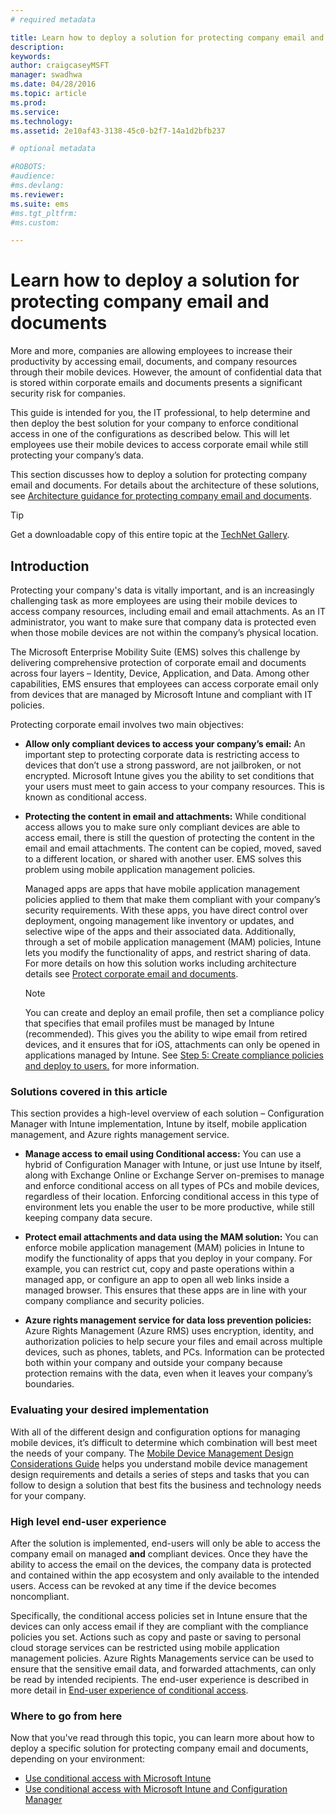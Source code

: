 ```yaml
---
# required metadata

title: Learn how to deploy a solution for protecting company email and documents
description:
keywords:
author: craigcaseyMSFT
manager: swadhwa
ms.date: 04/28/2016
ms.topic: article
ms.prod:
ms.service:
ms.technology:
ms.assetid: 2e10af43-3138-45c0-b2f7-14a1d2bfb237

# optional metadata

#ROBOTS:
#audience:
#ms.devlang:
ms.reviewer:
ms.suite: ems
#ms.tgt_pltfrm:
#ms.custom:

---
```


# Learn how to deploy a solution for protecting company email and documents
More and more, companies are allowing employees to increase their productivity by accessing email, documents, and company resources through their mobile devices. However, the amount of confidential data that is stored within corporate emails and documents presents a significant security risk for companies.

This guide is intended for you, the IT professional, to help determine and then deploy the best solution for your company to enforce conditional access in one of the configurations as described below. This will let employees use their mobile devices to access corporate email while still protecting your company’s data.

This section discusses how to deploy a solution for protecting company email and documents. For details about the architecture of these solutions, see [Architecture guidance for protecting company email and documents](architecture-guidance-for-protecting-company-email-and-documents).

> [!TIP]
> Get a downloadable copy of this entire topic at the [TechNet Gallery](https://gallery.technet.microsoft.com/Deploying-Enterprise-16499404).

## Introduction
Protecting your company's data is vitally important, and is an increasingly challenging task as more employees are using their mobile devices to access company resources, including email and email attachments. As an IT administrator, you want to make sure that company data is protected even when those mobile devices are not within the company’s physical location.

The Microsoft Enterprise Mobility Suite (EMS) solves this challenge by delivering comprehensive protection of corporate email and documents across four layers – Identity, Device, Application, and Data. Among other capabilities, EMS ensures that employees can access corporate email only from devices that are managed by Microsoft Intune and compliant with IT policies.

Protecting corporate email involves two main objectives:

-   **Allow only compliant devices to access your company’s email:** An important step to protecting corporate data is restricting access to devices that don’t use a strong password, are not jailbroken, or not encrypted.  Microsoft Intune gives you the ability to set conditions that your users must meet to gain access to your company resources. This is known as conditional access.

-   **Protecting the content in email and attachments:** While conditional access allows you to make sure only compliant devices are able to access email, there is still the question of protecting the content in the email and email attachments.  The content can be copied, moved, saved to a different location, or shared with another user.  EMS solves this problem using mobile application management policies.

    Managed apps are apps that have mobile application management policies applied to them that make them compliant with your company’s security requirements. With these apps, you have direct control over deployment, ongoing management like inventory or updates, and selective wipe of the apps and their associated data. Additionally, through a set of mobile application management (MAM) policies, Intune lets you modify the functionality of apps, and restrict sharing of data. For more details on how this solution works including architecture details see [Protect corporate email and documents](architecture-guidance-for-protecting-company-email-and-documents).

    > [!NOTE]
    > You can create and deploy an email profile, then set a compliance policy that specifies that email profiles must be managed by Intune (recommended). This gives you the ability to wipe email from retired devices, and it ensures that for iOS, attachments can only be opened in applications managed by Intune. See [Step 5: Create compliance policies and deploy to users.](conditional-access-intune-configmgr-exchange.md) for more information.

### Solutions covered in this article
This section provides a  high-level overview of each solution – Configuration Manager with Intune implementation, Intune by itself, mobile application management, and Azure rights management service.

-   **Manage access to email using Conditional access:** You can use a hybrid of Configuration Manager with Intune, or just use Intune by itself, along with Exchange Online or Exchange Server on-premises to manage and enforce conditional access on all types of PCs and mobile devices, regardless of their location. Enforcing conditional access in this type of environment lets you enable the user to be more productive, while still keeping company data secure.

-   **Protect email attachments and data using the MAM solution:** You can enforce mobile application management (MAM) policies in Intune to modify the functionality of apps that you deploy in your company. For example, you can restrict cut, copy and paste operations within a managed app, or configure an app to open all web links inside a managed browser. This ensures that these apps are in line with your company compliance and security policies.

-   **Azure rights management service for data loss prevention policies:** Azure Rights Management (Azure RMS) uses encryption, identity, and authorization policies to help secure your files and email across multiple devices, such as phones, tablets, and PCs. Information can be protected both within your company and outside your company because protection remains with the data, even when it leaves your company’s boundaries.

### Evaluating your desired implementation
With all of the different design and configuration options for managing mobile devices, it’s difficult to determine which combination will best meet the needs of your company. The [Mobile Device Management Design Considerations Guide](mdm-design-considerations-guide.md) helps you understand mobile device management design requirements and details a series of steps and tasks that you can follow to design a solution that best fits the business and technology needs for your company.

### High level end-user experience
After the solution is implemented, end-users will only be able to access the company email on managed **and** compliant devices. Once they have the ability to access the email on the devices, the company data is protected and contained within the app ecosystem and only available to the intended users. Access can be revoked at any time if the device becomes noncompliant.

Specifically, the conditional access policies set in Intune ensure that the devices can only access email if they are compliant with the compliance policies you set. Actions such as copy and paste or saving to personal cloud storage services can be restricted using mobile application management policies. Azure Rights Managements service can be used to ensure that the sensitive email data, and forwarded attachments, can only be read by intended recipients. The end-user experience is described in more detail in [End-user experience of conditional access](end-user-experience-conditional-access.md).

### Where to go from here
Now that you've read through this topic, you can learn more about how to deploy a specific solution for protecting company email and documents, depending on your environment:

- [Use conditional access with Microsoft Intune](conditional-access-intune.md)
- [Use conditional access with Microsoft Intune and Configuration Manager](conditional-access-intune-configmgr.md)
